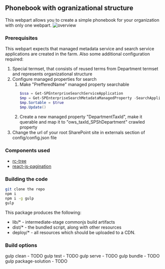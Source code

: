 ## Phonebook with ogranizational structure
This webpart allows you to create a simple phonebook for your organization with only one webpart.
![overview](/assets/overview.png)

### Prerequisites
This webpart expects that managed metadata service and search service applications are created in the farm.
Also some additional configuration required:
1. Special termset, that consists of reused terms from Department termset and represents organizational structure
2. Configure managed properties for search
    1. Make "PrefferedName" managed property searchable
        ```powershell
        $ssa = Get-SPEnterpriseSearchServiceApplication
        $mp = Get-SPEnterpriseSearchMetadataManagedProperty -SearchApplication $ssa -Identity "PreferredName"
        $mp.Sortable = $true
        $mp.Update()
        ```
    2. Create a new managed property "DepartmentTaxId", make it querable and map it to "ows_taxId_SPShDepartment" crawled property
3. Change the url of your root SharePoint site in externals section of config/config.json file

### Components used
* [rc-tree](https://www.npmjs.com/package/rc-tree)
* [react-js-pagination](https://www.npmjs.com/package/react-js-pagination)


### Building the code

```bash
git clone the repo
npm i
npm i -g gulp
gulp
```

This package produces the following:

* lib/* - intermediate-stage commonjs build artifacts
* dist/* - the bundled script, along with other resources
* deploy/* - all resources which should be uploaded to a CDN.

### Build options

gulp clean - TODO
gulp test - TODO
gulp serve - TODO
gulp bundle - TODO
gulp package-solution - TODO